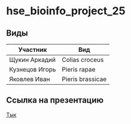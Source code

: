 # hse_bioinfo_project_25

## Виды

|             Участник |                      Вид |
| -------------------- | ------------------------ |
|        Щукин Аркадий |           Colias croceus |
|       Кузнецов Игорь |             Pieris rapae |
|         Яковлев Иван |         Pieris brassicae |

## Ссылка на презентацию

[Тык](https://docs.google.com/presentation/d/1J0og47rebWsj4PpYmu4QbHMMIdT93je5p7EpTD45K0E/edit?usp=sharing)
